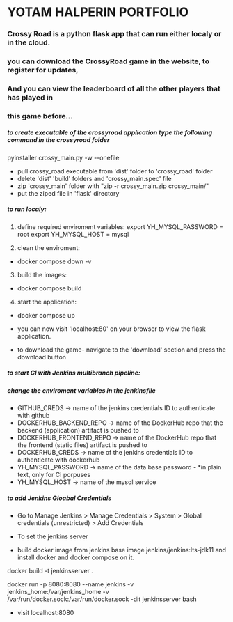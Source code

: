# YOTAM HALPERIN PORTFOLIO

### Crossy Road is a python flask app that can run either localy or in the cloud.
### you can download the CrossyRoad game in the website, to register for updates,
### And you can view the leaderboard of all the other players that has played in 
### this game before...  

##### to create executable of the crossyroad application type the following command in the crossyroad folder 
pyinstaller crossy_main.py -w --onefile

- pull crossy_road executable from 'dist' folder to 'crossy_road' folder
- delete 'dist' 'build' folders and 'crossy_main.spec' file
- zip 'crossy_main' folder with "zip -r crossy_main.zip crossy_main/"  
- put the ziped file in 'flask' directory


##### to run localy:
1. define required enviroment variables:
export YH_MYSQL_PASSWORD   = root
export YH_MYSQL_HOST       = mysql

2. clean the enviroment:
- docker compose down -v

3. build the images:
- docker compose build

4. start the application:
- docker compose up

- you can now visit 'localhost:80' on your browser to view the flask application.
- to download the game- navigate to the 'download' section and press the download button

##### to start CI with Jenkins multibranch pipeline:

##### change the enviroment variables in the jenkinsfile
- GITHUB_CREDS              -> name of the jenkins credentials ID to authenticate with github
- DOCKERHUB_BACKEND_REPO    -> name of the DockerHub repo that the backend (application) artifact is pushed to
- DOCKERHUB_FRONTEND_REPO   -> name of the DockerHub repo that the frontend (static files) artifact is pushed to
- DOCKERHUB_CREDS           -> name of the jenkins credentials ID to authenticate with dockerhub 
- YH_MYSQL_PASSWORD         -> name of the data base password - *in plain text, only for CI porpuses
- YH_MYSQL_HOST             -> name of the mysql service


##### to add Jenkins Gloabal Credentials
- Go to Manage Jenkins > Manage Credentials > System > Global credentials (unrestricted) > Add Credentials

- To set the jenkins server
- build docker image from jenkins base image jenkins/jenkins:lts-jdk11 and install docker and docker compose on it.
<!-- 
the jenkins Dockerfile looks like this:

FROM jenkins/jenkins:lts-jdk11
USER root
RUN apt-get update && apt-get install -y lsb-release
RUN curl -fsSLo /usr/share/keyrings/docker-archive-keyring.asc \
  https://download.docker.com/linux/debian/gpg
RUN echo "deb [arch=$(dpkg --print-architecture) \
  signed-by=/usr/share/keyrings/docker-archive-keyring.asc] \
  https://download.docker.com/linux/debian \
  $(lsb_release -cs) stable" > /etc/apt/sources.list.d/docker.list
RUN apt-get update && apt-get install -y docker-ce-cli
USER jenkins
RUN jenkins-plugin-cli --plugins "blueocean:1.26.0 docker-workflow:563.vd5d2e5c4007f"
USER root
RUN groupadd docker && usermod -aG docker jenkins && newgrp docker
RUN apt-get update
RUN apt-get install docker-compose-plugin

USER jenkins 
-->

docker build -t jenkinsserver .

docker run -p 8080:8080 --name jenkins -v jenkins_home:/var/jenkins_home -v /var/run/docker.sock:/var/run/docker.sock -dit jenkinsserver bash

- visit localhost:8080


